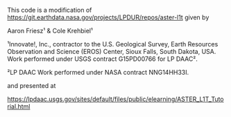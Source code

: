 
This code is a modification of 
https://git.earthdata.nasa.gov/projects/LPDUR/repos/aster-l1t given by 

Aaron Friesz¹ & Cole Krehbiel¹

¹Innovate!, Inc., contractor to the U.S. Geological Survey, Earth Resources Observation and Science (EROS) Center,
Sioux Falls, South Dakota, USA. Work performed under USGS contract G15PD00766 for LP DAAC².

²LP DAAC Work performed under NASA contract NNG14HH33I.

and presented at 

https://lpdaac.usgs.gov/sites/default/files/public/elearning/ASTER_L1T_Tutorial.html







